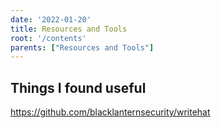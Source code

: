 ```yaml
---
date: '2022-01-20'
title: Resources and Tools
root: '/contents'
parents: ["Resources and Tools"]
---
```


## Things I found useful

https://github.com/blacklanternsecurity/writehat